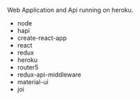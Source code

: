 Web Application and Api running on heroku.

- node
- hapi
- create-react-app
- react
- redux
- heroku
- router5
- redux-api-middleware
- material-ui
- joi
